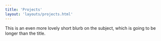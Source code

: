 ```yaml
---
title: 'Projects'
layout: 'layouts/projects.html'
---
```


This is an even more lovely short blurb on the subject, which is going to be longer than the title.